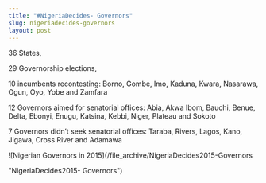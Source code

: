 ```yaml
---
title: "#NigeriaDecides- Governors"
slug: nigeriadecides-governors
layout: post
---
```


36 States,

29 Governorship elections,

10 incumbents recontesting: Borno, Gombe, Imo, Kaduna, Kwara, Nasarawa, Ogun, Oyo, Yobe and Zamfara

12 Governors aimed for senatorial offices: Abia, Akwa Ibom, Bauchi, Benue, Delta, Ebonyi, Enugu, Katsina, Kebbi, Niger, Plateau and Sokoto

7 Governors didn’t seek senatorial offices: Taraba, Rivers, Lagos, Kano, Jigawa, Cross River and Adamawa

![Nigerian Governors in 2015](/file_archive/NigeriaDecides2015-Governors

 "NigeriaDecides2015- Governors")
